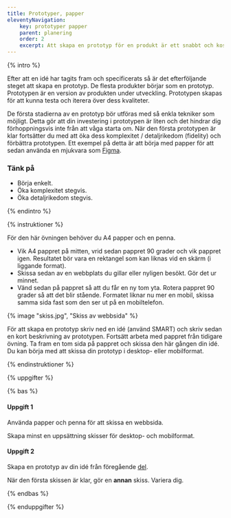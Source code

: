 ```yaml
---
title: Prototyper, papper
eleventyNavigation:
    key: prototyper papper
    parent: planering
    order: 2
    excerpt: Att skapa en prototyp för en produkt är ett snabbt och kostnadseffektivt sätt att prova den.
---
```


{% intro %}

Efter att en idé har tagits fram och specificerats så är det efterföljande steget att skapa en prototyp. De flesta produkter börjar som en prototyp. Prototypen är en version av produkten under utveckling. Prototypen skapas för att kunna testa och iterera över dess kvaliteter.

De första stadierna av en prototyp bör utföras med så enkla tekniker som möjligt. Detta gör att din investering i prototypen är liten och det hindrar dig förhoppningsvis inte från att våga starta om. När den första prototypen är klar fortsätter du med att öka dess komplexitet / detaljrikedom (fidelity) och förbättra prototypen. Ett exempel på detta är att börja med papper för att sedan använda en mjukvara som [Figma](https://www.figma.com/).

### Tänk på

-   Börja enkelt.
-   Öka komplexitet stegvis.
-   Öka detaljrikedom stegvis.

{% endintro %}

{% instruktioner %}

För den här övningen behöver du A4 papper och en penna.

-   Vik A4 pappret på mitten, vrid sedan pappret 90 grader och vik pappret igen. Resultatet bör vara en rektangel som kan liknas vid en skärm (i liggande format).
-   Skissa sedan av en webbplats du gillar eller nyligen besökt. Gör det ur minnet.
-   Vänd sedan på pappret så att du får en ny tom yta. Rotera pappret 90 grader så att det blir stående. Formatet liknar nu mer en mobil, skissa samma sida fast som den ser ut på en mobiltelefon.

{% image "skiss.jpg", "Skiss av webbsida" %}

För att skapa en prototyp skriv ned en idé (använd SMART) och skriv sedan en kort beskrivning av prototypen. Fortsätt arbeta med pappret från tidigare övning. Ta fram en tom sida på pappret och skissa den här gången din idé. Du kan börja med att skissa din prototyp i desktop- eller mobilformat.

{% endinstruktioner %}

{% uppgifter %}

{% bas %}

#### Uppgift 1

Använda papper och penna för att skissa en webbsida.

Skapa minst en uppsättning skisser för desktop- och mobilformat.

#### Uppgift 2

Skapa en prototyp av din idé från föregående [del](/projektarbete/planering/att-skapa-en-produkt/).

När den första skissen är klar, gör en **annan** skiss. Variera dig.

{% endbas %}

{% enduppgifter %}
